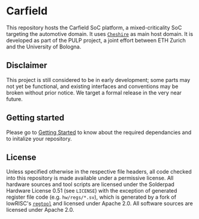 # Carfield

This repository hosts the Carfield SoC platform, a mixed-criticality SoC
targeting the automotive domain. It uses
[`Cheshire`](https://github.com/pulp-platform/cheshire) as main host domain. It
is developed as part of the PULP project, a joint effort between ETH Zurich and
the University of Bologna.

## Disclaimer

This project is still considered to be in early development; some parts may not
yet be functional, and existing interfaces and conventions may be broken without
prior notice. We target a formal release in the very near future.

## Getting started

Please go to [Getting Started](../gs.md) to know about the required dependancies
and to initalize your repository.

## License

Unless specified otherwise in the respective file headers, all code checked into
this repository is made available under a permissive license. All hardware
sources and tool scripts are licensed under the Solderpad Hardware License 0.51
(see `LICENSE`) with the exception of generated register file code (e.g.
`hw/regs/*.sv`), which is generated by a fork of lowRISC's
[`regtool`](https://github.com/lowRISC/opentitan/blob/master/util/regtool.py)
and licensed under Apache 2.0. All software sources are licensed under Apache
2.0.
